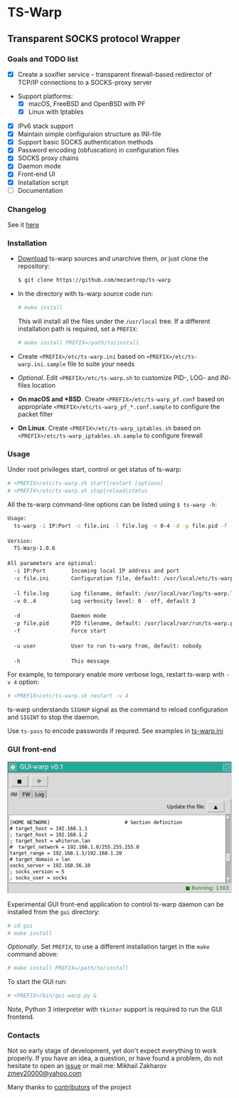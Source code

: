 # TS-Warp

## Transparent SOCKS protocol Wrapper

### Goals and TODO list

- [x] Create a soxifier service - transparent firewall-based redirector of
TCP/IP connections to a SOCKS-proxy server

- Support platforms:
  - [x] macOS, FreeBSD and OpenBSD with PF
  - [x] Linux with Iptables

- [x] IPv6 stack support
- [x] Maintain simple configuraion structure as INI-file
- [x] Support basic SOCKS authentication methods
- [x] Password encoding (obfuscation) in configuration files
- [x] SOCKS proxy chains
- [x] Daemon mode
- [x] Front-end UI
- [x] Installation script
- [ ] Documentation

### Changelog

See it [here](CHANGELOG.md)

### Installation

- [Download](https://github.com/mezantrop/ts-warp/archive/refs/heads/master.zip)
  ts-warp sources and unarchive them, or just clone the repository:
  
  ```sh
  $ git clone https://github.com/mezantrop/ts-warp
  ```

- In the directory with ts-warp source code run:
  
  ```sh
  # make install
  ```
  
  This will install all the files under the `/usr/local` tree. If a different
  installation path is required, set a `PREFIX`:
  
  ```sh
  # make install PREFIX=/path/to/install
  ```

- Create `<PREFIX>/etc/ts-warp.ini` based on `<PREFIX>/etc/ts-warp.ini.sample`
file to suite your needs
- *Optional*. Edit `<PREFIX>/etc/ts-warp.sh` to customize PID-, LOG- and INI-
files location
- **On macOS and \*BSD**. Create `<PREFIX>/etc/ts-warp_pf.conf` based on appropriate
`<PREFIX>/etc/ts-warp_pf_*.conf.sample` to configure the packet filter
- **On Linux**. Create `<PREFIX>/etc/ts-warp_iptables.sh` based on
`<PREFIX>/etc/ts-warp_iptables.sh.sample` to configure firewall

### Usage

Under root privileges start, control or get status of ts-warp:

```sh
# <PREFIX>/etc/ts-warp.sh start|restart [options]
# <PREFIX>/etc/ts-warp.sh stop|reload|status
```

All the ts-warp command-line options can be listed using `$ ts-warp -h`:

```sh
Usage:
  ts-warp -i IP:Port -c file.ini -l file.log -v 0-4 -d -p file.pid -f -u user -h

Version:
  TS-Warp-1.0.6

All parameters are optional:
  -i IP:Port        Incoming local IP address and port
  -c file.ini       Configuration file, default: /usr/local/etc/ts-warp.ini

  -l file.log       Log filename, default: /usr/local/var/log/ts-warp.log
  -v 0..4           Log verbosity level: 0 - off, default 3

  -d                Daemon mode
  -p file.pid       PID filename, default: /usr/local/var/run/ts-warp.pid
  -f                Force start

  -u user           User to run ts-warp from, default: nobody

  -h                This message

```

For example, to temporary enable more verbose logs, restart ts-warp with
`-v 4` option:

```sh
# <PREFIX>/etc/ts-warp.sh restart -v 4
```

ts-warp understands `SIGHUP` signal as the command to reload configuration and
`SIGINT` to stop the daemon.

Use `ts-pass` to encode passwords if requred. See examples in [ts-warp.ini](examples/ts-warp.ini)

### GUI front-end

![gui-warp.py](gui/gui-warp_py.png)

Experimental GUI front-end application to control ts-warp daemon can be installed
from the `gui` directory:

```sh
# cd gui
# make install
```

*Optionally*. Set `PREFIX`, to use a different installation target in the
`make` command above:

``` sh
# make install PREFIX=/path/to/install
```

To start the GUI run:

``` sh
# <PREFIX>/bin/gui-warp.py &
```

Note, Python 3 interpreter with `tkinter` support is required to run the GUI frontend.

### Contacts

Not so early stage of development, yet don't expect everything to work properly.
If you have an idea, a question, or have found a problem, do not hesitate to
open an [issue](https://github.com/mezantrop/ts-warp/issues/new/choose) or mail
me: Mikhail Zakharov <zmey20000@yahoo.com>

Many thanks to [contributors](CONTRIBUTORS.md) of the project
